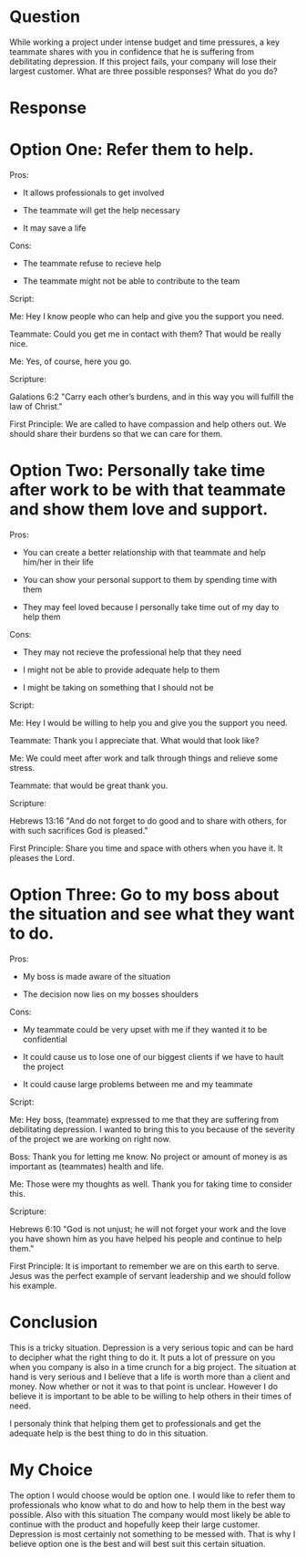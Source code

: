 # Question

While working a project under intense budget and time pressures, a key teammate shares with you in confidence that he is suffering from debilitating depression. If this project fails, your company will lose their largest customer. What are three possible responses? What do you do?

# Response

# Option One: Refer them to help.

Pros:

* It allows professionals to get involved

* The teammate will get the help necessary

* It may save a life

Cons:

* The teammate refuse to recieve help

* The teammate might not be able to contribute to the team

Script: 

Me: Hey I know people who can help and give you the support you need.

Teammate: Could you get me in contact with them? That would be really nice.

Me: Yes, of course, here you go.

Scripture:

Galations 6:2 "Carry each other’s burdens, and in this way you will fulfill the law of Christ."

First Principle: We are called to have compassion and help others out. We should share their burdens so that we can care for them.

# Option Two: Personally take time after work to be with that teammate and show them love and support.

Pros:

* You can create a better relationship with that teammate and help him/her in their life

* You can show your personal support to them by spending time with them

* They may feel loved because I personally take time out of my day to help them

Cons:

* They may not recieve the professional help that they need

* I might not be able to provide adequate help to them

* I might be taking on something that I should not be

Script:

Me: Hey I would be willing to help you and give you the support you need.

Teammate: Thank you I appreciate that. What would that look like?

Me: We could meet after work and talk through things and relieve some stress.

Teammate: that would be great thank you.

Scripture: 

Hebrews 13:16 "And do not forget to do good and to share with others, for with such sacrifices God is pleased."

First Principle: Share you time and space with others when you have it. It pleases the Lord.

# Option Three: Go to my boss about the situation and see what they want to do.

Pros:

* My boss is made aware of the situation

* The decision now lies on my bosses shoulders

Cons:

* My teammate could be very upset with me if they wanted it to be confidential

* It could cause us to lose one of our biggest clients if we have to hault the project

* It could cause large problems between me and my teammate

Script:

Me: Hey boss, (teammate) expressed to me that they are suffering from debilitating depression. I wanted to bring this to you because of the severity of the project we are working on right now.

Boss: Thank you for letting me know. No project or amount of money is as important as (teammates) health and life.

Me: Those were my thoughts as well. Thank you for taking time to consider this.

Scripture: 

Hebrews 6:10 "God is not unjust; he will not forget your work and the love you have shown him as you have helped his people and continue to help them."

First Principle: It is important to remember we are on this earth to serve. Jesus was the perfect example of servant leadership and we should follow his example.

# Conclusion

This is a tricky situation. Depression is a very serious topic and can be hard to decipher what the right thing to do it. It puts a lot of pressure on you when you company is also in a time crunch for a big project.
The situation at hand is very serious and I believe that a life is worth more than a client and money. Now whether or not it was to that point is unclear. 
However I do believe it is important to be able to be willing to help others in their times of need. 

I personaly think that helping them get to professionals and get the adequate help is the best thing to do in this situation.

# My Choice

The option I would choose would be option one. I would like to refer them to professionals who know what to do and how to help them in the best way possible. 
Also with this situation The company would most likely be able to continue with the product and hopefully keep their large customer. Depression is most certainly not something to be messed with.
That is why I believe option one is the best and will best suit this certain situation. 




